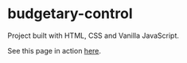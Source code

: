 # budgetary-control

Project built with HTML, CSS and Vanilla JavaScript.

See this page in action [here](https://juliasj.github.io/budgetary-control/index.html).